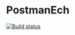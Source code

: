 # PostmanEch
[![Build status](https://ci.appveyor.com/api/projects/status/35mta03uinp9rfkc/branch/master?svg=true)](https://ci.appveyor.com/project/Irina76788/postmanech/branch/master)

